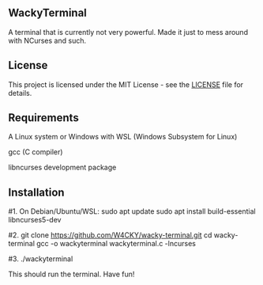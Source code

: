 ## WackyTerminal
A terminal that is currently not very powerful. Made it just to mess around with NCurses and such. 

## License
This project is licensed under the MIT License - see the [LICENSE](LICENSE) file for details.


## Requirements
A Linux system or Windows with WSL (Windows Subsystem for Linux)

gcc (C compiler)

libncurses development package

## Installation

#1.
On Debian/Ubuntu/WSL:
sudo apt update
sudo apt install build-essential libncurses5-dev

#2.
git clone https://github.com/W4CKY/wacky-terminal.git
cd wacky-terminal
gcc -o wackyterminal wackyterminal.c -lncurses

#3.
./wackyterminal

This should run the terminal. Have fun!
